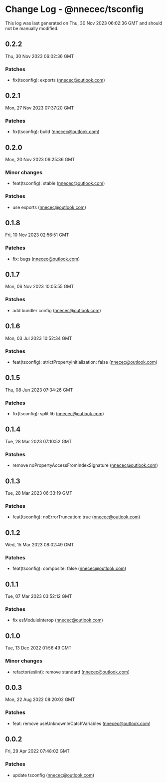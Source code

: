 # Change Log - @nnecec/tsconfig

This log was last generated on Thu, 30 Nov 2023 06:02:36 GMT and should not be manually modified.

<!-- Start content -->

## 0.2.2

Thu, 30 Nov 2023 06:02:36 GMT

### Patches

- fix(tsconfig): exports (nnecec@outlook.com)

## 0.2.1

Mon, 27 Nov 2023 07:37:20 GMT

### Patches

- fix(tsconfig): build (nnecec@outlook.com)

## 0.2.0

Mon, 20 Nov 2023 09:25:36 GMT

### Minor changes

- feat(tsconfig): stable (nnecec@outlook.com)

### Patches

- use exports (nnecec@outlook.com)

## 0.1.8

Fri, 10 Nov 2023 02:56:51 GMT

### Patches

- fix: bugs (nnecec@outlook.com)

## 0.1.7

Mon, 06 Nov 2023 10:05:55 GMT

### Patches

- add bundler config (nnecec@outlook.com)

## 0.1.6

Mon, 03 Jul 2023 10:52:34 GMT

### Patches

- feat(tsconfig): strictPropertyInitialization: false (nnecec@outlook.com)

## 0.1.5

Thu, 08 Jun 2023 07:34:26 GMT

### Patches

- fix(tsconfig): split lib (nnecec@outlook.com)

## 0.1.4

Tue, 28 Mar 2023 07:10:52 GMT

### Patches

- remove noPropertyAccessFromIndexSignature (nnecec@outlook.com)

## 0.1.3

Tue, 28 Mar 2023 06:33:19 GMT

### Patches

- feat(tsconfig): noErrorTruncation: true (nnecec@outlook.com)

## 0.1.2

Wed, 15 Mar 2023 08:02:49 GMT

### Patches

- feat(tsconfig): composite: false (nnecec@outlook.com)

## 0.1.1

Tue, 07 Mar 2023 03:52:12 GMT

### Patches

- fix esModuleInterop (nnecec@outlook.com)

## 0.1.0

Tue, 13 Dec 2022 01:56:49 GMT

### Minor changes

- refactor(eslint): remove standard (nnecec@outlook.com)

## 0.0.3

Mon, 22 Aug 2022 08:20:02 GMT

### Patches

- feat: remove useUnknownInCatchVariables (nnecec@outlook.com)

## 0.0.2

Fri, 29 Apr 2022 07:48:02 GMT

### Patches

- update tsconfig (nnecec@outlook.com)
